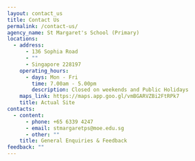 ```yaml
---
layout: contact_us
title: Contact Us
permalink: /contact-us/
agency_name: St Margaret's School (Primary)
locations:
  - address:
      - 136 Sophia Road
      - ""
      - Singapore 228197
    operating_hours:
      - days: Mon - Fri
        time: 7.00am - 5.00pm
        description: Closed on weekends and Public Holidays
    maps_link: https://maps.app.goo.gl/vmBGARVZBi2FtRPk7
    title: Actual Site
contacts:
  - content:
      - phone: +65 6339 4247
      - email: stmargaretps@moe.edu.sg
      - other: ""
    title: General Enquiries & Feedback
feedback: ""
---
```

